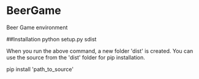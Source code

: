 # BeerGame
Beer Game environment

##Installation
python setup.py sdist

When you run the above command, a new folder 'dist' is created.
You can use the source from the 'dist' folder for pip installation.

pip install 'path_to_source'
